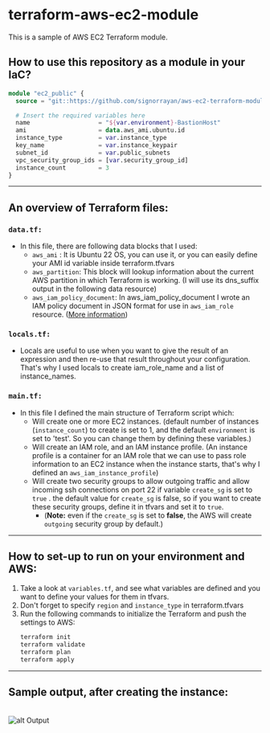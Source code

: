 # terraform-aws-ec2-module

This is a sample of AWS EC2 Terraform module.


## How to use this repository as a module in your IaC?
```terraform
module "ec2_public" {
  source = "git::https://github.com/signorrayan/aws-ec2-terraform-module.git?ref=v1.3.6" #Always try to use the latest vesrion

  # Insert the required variables here
  name                   = "${var.environment}-BastionHost"
  ami                    = data.aws_ami.ubuntu.id
  instance_type          = var.instance_type
  key_name               = var.instance_keypair
  subnet_id              = var.public_subnets
  vpc_security_group_ids = [var.security_group_id]
  instance_count         = 3
}
```
_____
## An overview of Terraform files:

### `data.tf:`
- In this file, there are following data blocks that I used:
  - `aws_ami` : It is Ubuntu 22 OS, you can use it, or you can easily define your AMI id variable inside terraform.tfvars
  - `aws_partition`: This block will lookup information about the current AWS partition in which Terraform is working. (I will use its dns_suffix output in the following data resource)
  - `aws_iam_policy_document`: In aws_iam_policy_document I wrote an IAM policy document in JSON format for use in `aws_iam_role` resource. ([More information](https://registry.terraform.io/providers/hashicorp/aws/latest/docs/data-sources/iam_policy_document))


### `locals.tf:`
- Locals are useful to use when you want to give the result of an expression and then re-use that result throughout your configuration. That's why I used locals to create iam_role_name and a list of instance_names.

### `main.tf:`
- In this file I defined the main structure of Terraform script which:
  - Will create one or more EC2 instances. (default number of instances (`instance_count`) to create is set to 1, and the default `environment` is set to 'test'. So you can change them by defining these variables.)
  - Will create an IAM role, and an IAM instance profile. (An instance profile is a container for an IAM role that we can use to pass role information to an EC2 instance when the instance starts, that's why I defined an `aws_iam_instance_profile`)
  - Will create two security groups to allow outgoing traffic and allow incoming ssh connections on port 22 if variable `create_sg` is set to `true` . the default value for `create_sg` is false, so if you want to create these security groups, define it in tfvars and set it to `true`.
    - (**Note:** even if the `create_sg` is set to **false**, the AWS will create `outgoing` security group by default.)

_____
## How to set-up to run on your environment and AWS:
1. Take a look at `variables.tf`, and see what variables are defined and you want to define your values for them in tfvars.
2. Don't forget to specify `region` and `instance_type` in terraform.tfvars
3. Run the following commands to initialize the Terraform and push the settings to AWS:
   ```bash
   terraform init
   terraform validate
   terraform plan
   terraform apply
    ```
   

____
## Sample output, after creating the instance:
\
![alt Output](assets/outputs.png)

